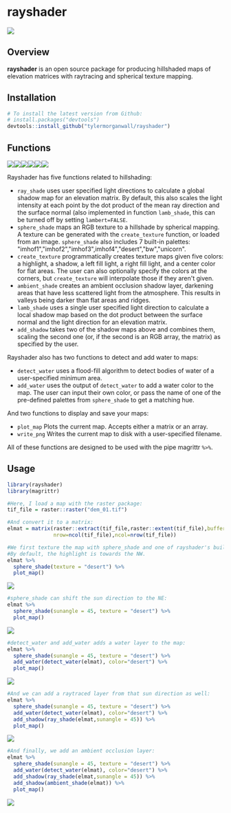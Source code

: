 
rayshader
=========

<img src="man/figures/volcano_r_small.gif" ></img>

Overview
--------

**rayshader** is an open source package for producing hillshaded maps of elevation matrices with raytracing and spherical texture mapping.

Installation
------------

``` r
# To install the latest version from Github:
# install.packages("devtools")
devtools::install_github("tylermorganwall/rayshader")
```

Functions
---------

<img   src="man/figures/ray_small.png"><img   src="man/figures/sphere_small.png"><img   src="man/figures/imhof_small.png"><img   src="man/figures/amb_small.png"><img   src="man/figures/lamb_small.png"><img   src="man/figures/alltogether_small.png"> 

Rayshader has five functions related to hillshading:

- `ray_shade` uses user specified light directions to calculate a global shadow map for an elevation matrix. By default, this also scales the light intensity at each point by the dot product of the mean ray direction and the surface normal (also implemented in function `lamb_shade`, this can be turned off by setting `lambert=FALSE`.
- `sphere_shade` maps an RGB texture to a hillshade by spherical mapping. A texture can be generated with the `create_texture` function, or loaded from an image. `sphere_shade` also includes 7 built-in palettes: "imhof1","imhof2","imhof3",imhof4","desert","bw","unicorn".
- `create_texture` programmatically creates texture maps given five colors: a highlight, a shadow, a left fill light, a right fill light, and a center color for flat areas. The user can also optionally specify the colors at the corners, but `create_texture` will interpolate those if they aren't given.
- `ambient_shade` creates an ambient occlusion shadow layer, darkening areas that have less scattered light from the atmosphere. This results in valleys being darker than flat areas and ridges.
- `lamb_shade` uses a single user specified light direction to calculate a local shadow map based on the dot product between the surface normal and the light direction for an elevation matrix.
- `add_shadow` takes two of the shadow maps above and combines them, scaling the second one (or, if the second is an RGB array, the matrix) as specified by the user.

Rayshader also has two functions to detect and add water to maps:

-   `detect_water` uses a flood-fill algorithm to detect bodies of water of a user-specified minimum area.
-   `add_water` uses the output of `detect_water` to add a water color to the map. The user can input their own color, or pass the name of one of the pre-defined palettes from `sphere_shade` to get a matching hue.

And two functions to display and save your maps:

-   `plot_map` Plots the current map. Accepts either a matrix or an array.
-   `write_png` Writes the current map to disk with a user-specified filename.

All of these functions are designed to be used with the pipe magrittr `%>%`.

Usage
-----

``` r
library(rayshader)
library(magrittr)

#Here, I load a map with the raster package:
tif_file = raster::raster("dem_01.tif")

#And convert it to a matrix:
elmat = matrix(raster::extract(tif_file,raster::extent(tif_file),buffer=1000),
               nrow=ncol(tif_file),ncol=nrow(tif_file))

#We first texture the map with sphere_shade and one of rayshader's built in textures, "desert."
#By default, the highlight is towards the NW.
elmat %>%
  sphere_shade(texture = "desert") %>%
  plot_map()
```

![](tools/readme/first.jpg)

``` r
#sphere_shade can shift the sun direction to the NE:
elmat %>%
  sphere_shade(sunangle = 45, texture = "desert") %>%
  plot_map()
```

![](tools/readme/second.jpg)

``` r
#detect_water and add_water adds a water layer to the map:
elmat %>%
  sphere_shade(sunangle = 45, texture = "desert") %>%
  add_water(detect_water(elmat), color="desert") %>%
  plot_map()
```

![](tools/readme/third.jpg)

``` r
#And we can add a raytraced layer from that sun direction as well:
elmat %>%
  sphere_shade(sunangle = 45, texture = "desert") %>%
  add_water(detect_water(elmat), color="desert") %>%
  add_shadow(ray_shade(elmat,sunangle = 45)) %>%
  plot_map()
```

![](tools/readme/fourth.jpg)

``` r
#And finally, we add an ambient occlusion layer:
elmat %>%
  sphere_shade(sunangle = 45, texture = "desert") %>%
  add_water(detect_water(elmat), color="desert") %>%
  add_shadow(ray_shade(elmat,sunangle = 45)) %>%
  add_shadow(ambient_shade(elmat)) %>%
  plot_map()
```

![](tools/readme/fifth.jpg)
